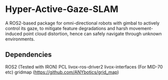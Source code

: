 # Hyper-Active-Gaze-SLAM

A ROS2-based package for omni-directional robots with gimbal to actively control its gaze, to mitigate feature degradations and harsh movement-induced point cloud distortion, hence can safely navigate through unknown environments.

## Dependencies

ROS2 (Tested with IRON)
PCL
livox-ros-driver2
livox-interfaces (For MID-70 etc)
gridmap (https://github.com/ANYbotics/grid_map)



